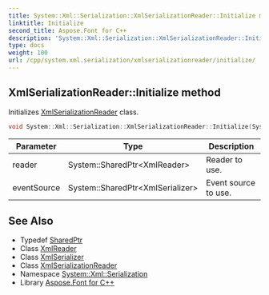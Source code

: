 ```yaml
---
title: System::Xml::Serialization::XmlSerializationReader::Initialize method
linktitle: Initialize
second_title: Aspose.Font for C++
description: 'System::Xml::Serialization::XmlSerializationReader::Initialize method. Initializes XmlSerializationReader class in C++.'
type: docs
weight: 100
url: /cpp/system.xml.serialization/xmlserializationreader/initialize/
---
```

## XmlSerializationReader::Initialize method


Initializes [XmlSerializationReader](../) class.

```cpp
void System::Xml::Serialization::XmlSerializationReader::Initialize(System::SharedPtr<XmlReader> reader, System::SharedPtr<XmlSerializer> eventSource)
```


| Parameter | Type | Description |
| --- | --- | --- |
| reader | System::SharedPtr\<XmlReader\> | Reader to use. |
| eventSource | System::SharedPtr\<XmlSerializer\> | Event source to use. |

## See Also

* Typedef [SharedPtr](../../../system/sharedptr/)
* Class [XmlReader](../../../system.xml/xmlreader/)
* Class [XmlSerializer](../../xmlserializer/)
* Class [XmlSerializationReader](../)
* Namespace [System::Xml::Serialization](../../)
* Library [Aspose.Font for C++](../../../)
